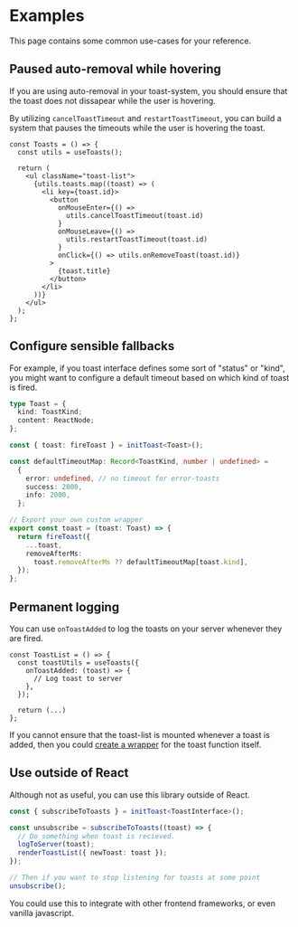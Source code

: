 # Examples

This page contains some common use-cases for your reference.

## Paused auto-removal while hovering

If you are using auto-removal in your toast-system, you should ensure that the toast does not dissapear while the user is hovering.

By utilizing `cancelToastTimeout` and `restartToastTimeout`, you can build a system that pauses the timeouts while the user is hovering the toast.

```tsx
const Toasts = () => {
  const utils = useToasts();

  return (
    <ul className="toast-list">
      {utils.toasts.map((toast) => (
        <li key={toast.id}>
          <button
            onMouseEnter={() =>
              utils.cancelToastTimeout(toast.id)
            }
            onMouseLeave={() =>
              utils.restartToastTimeout(toast.id)
            }
            onClick={() => utils.onRemoveToast(toast.id)}
          >
            {toast.title}
          </button>
        </li>
      ))}
    </ul>
  );
};
```

## Configure sensible fallbacks

For example, if you toast interface defines some sort of "status" or "kind", you might want to configure a default timeout based on which kind of toast is fired.

```typescript
type Toast = {
  kind: ToastKind;
  content: ReactNode;
};

const { toast: fireToast } = initToast<Toast>();

const defaultTimeoutMap: Record<ToastKind, number | undefined> =
  {
    error: undefined, // no timeout for error-toasts
    success: 2000,
    info: 2000,
  };

// Export your own custom wrapper
export const toast = (toast: Toast) => {
  return fireToast({
    ...toast,
    removeAfterMs:
      toast.removeAfterMs ?? defaultTimeoutMap[toast.kind],
  });
};
```

## Permanent logging

You can use `onToastAdded` to log the toasts on your server whenever they are fired.

```tsx title="components/ToastList.tsx"
const ToastList = () => {
  const toastUtils = useToasts({
    onToastAdded: (toast) => {
      // Log toast to server
    },
  });

  return (...)
};
```

If you cannot ensure that the toast-list is mounted whenever a toast is added, then you could [create a wrapper](.#configure-sensible-fallbacks) for the toast function itself.

## Use outside of React

Although not as useful, you can use this library outside of React.

```typescript
const { subscribeToToasts } = initToast<ToastInterface>();

const unsubscribe = subscribeToToasts((toast) => {
  // Do something when toast is recieved.
  logToServer(toast);
  renderToastList({ newToast: toast });
});

// Then if you want to stop listening for toasts at some point
unsubscribe();
```

You could use this to integrate with other frontend frameworks, or even vanilla javascript.
